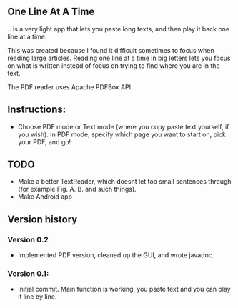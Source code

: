 ## One Line At A Time

.. is a very light app that lets you paste long texts, and then play it back one line at a time.

This was created because I found it difficult sometimes to focus when reading large articles. Reading one line at a time in big letters lets you focus on what is written instead of focus on trying to find where you are in the text.

The PDF reader uses Apache PDFBox API.

## Instructions:
* Choose PDF mode or Text mode (where you copy paste text yourself, if you wish). In PDF mode, specify which page you want to start on, pick your PDF, and go!

## TODO
* Make a better TextReader, which doesnt let too small sentences through (for example Fig. A. B. and such things).
* Make Android app

## Version history

### Version 0.2
* Implemented PDF version, cleaned up the GUI, and wrote javadoc.

### Version 0.1:
* Initial commit. Main function is working, you paste text and you can play it line by line.

